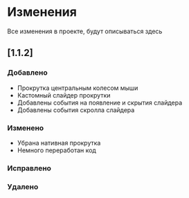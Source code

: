 # Изменения

Все изменения в проекте, будут описываться здесь

## [1.1.2]

### Добавлено

- Прокрутка центральным колесом мыши
- Кастомный слайдер прокрутки
- Добавлены события на появление и скрытия слайдера
- Добавлены события скролла слайдера

### Изменено

- Убрана нативная прокрутка
- Немного переработан код

### Исправлено

### Удалено